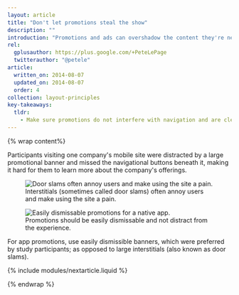 ```yaml
---
layout: article
title: "Don't let promotions steal the show"
description: ""
introduction: "Promotions and ads can overshadow the content they're next to, and make it harder for users to accomplish tasks."
rel:
  gplusauthor: https://plus.google.com/+PeteLePage
  twitterauthor: "@petele"
article:
  written_on: 2014-08-07
  updated_on: 2014-08-07
  order: 4
collection: layout-principles
key-takeaways:
  tldr:
    - Make sure promotions do not interfere with navigation and are clearly distinct from calls-to-action. 
---
```


{% wrap content%}

Participants visiting one company's mobile 
site were distracted by a large promotional banner and missed the navigational 
buttons beneath it, making it hard for them to learn more about the company's 
offerings. 

<div class="clear g-wide--pull-1">
  <div class="g--half">
    <figure class="fluid">
      <img src="imgs/hpnav-promo-bad.png" srcset="imgs/hpnav-promo-bad.png 1x, imgs/hpnav-promo-bad-2x.png 2x" alt="Door slams often annoy users and make using the site a pain.">
      <figcaption>Interstitials (sometimes called door slams) often annoy users and make using the site a pain.</figcaption>
    </figure>
  </div>
  <div class="g--half g--last">
    <figure class="fluid">
      <img src="imgs/hpnav-promot-good.png" srcset="imgs/hpnav-promot-good.png 1x, imgs/hpnav-promot-good-2x.png 2x" alt="Easily dismissable promotions for a native app.">
      <figcaption>Promotions should be easily dismissable and not distract from the experience.</figcaption>
      </figure>
  </div>
</div>

For app promotions, use easily dismissible banners, which were preferred by 
study participants; as opposed to large interstitials (also known as door 
slams).  

{% include modules/nextarticle.liquid %}

{% endwrap %}
